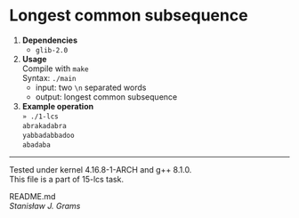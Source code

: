 # Longest common subsequence
1. **Dependencies**
    - `glib-2.0`
2. **Usage**  
	Compile with `make`  
	Syntax: `./main`  
    - input: two `\n` separated words
    - output: longest common subsequence
3. **Example operation**  
  `» ./1-lcs`  
  `abrakadabra`  
  `yabbadabbadoo`  
  `abadaba`  
---
Tested under kernel 4.16.8-1-ARCH and g++ 8.1.0.
\
This file is a part of 15-lcs task.

README.md\
*Stanisław J. Grams*
